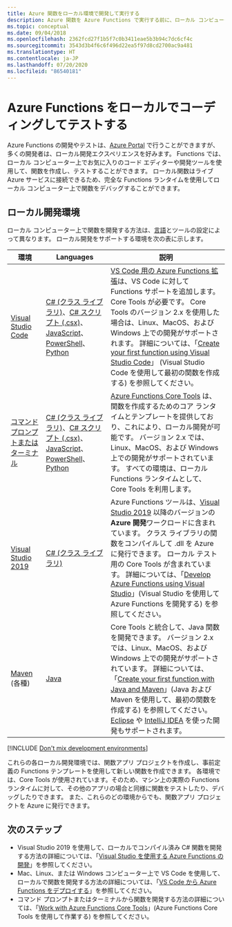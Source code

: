 ```yaml
---
title: Azure 関数をローカル環境で開発して実行する
description: Azure 関数を Azure Functions で実行する前に、ローカル コンピューターでコーディングしてテストする方法について説明します。
ms.topic: conceptual
ms.date: 09/04/2018
ms.openlocfilehash: 2362fcd27f1b5f7c0b3411eae5b3b94c7dc6cf4c
ms.sourcegitcommit: 3543d3b4f6c6f496d22ea5f97d8cd2700ac9a481
ms.translationtype: HT
ms.contentlocale: ja-JP
ms.lasthandoff: 07/20/2020
ms.locfileid: "86540181"
---
```

# <a name="code-and-test-azure-functions-locally"></a>Azure Functions をローカルでコーディングしてテストする

Azure Functions の開発やテストは、[Azure Portal] で行うことができますが、多くの開発者は、ローカル開発エクスペリエンスを好みます。 Functions では、ローカル コンピューター上でお気に入りのコード エディターや開発ツールを使用して、関数を作成し、テストすることができます。 ローカル関数はライブ Azure サービスに接続できるため、完全な Functions ランタイムを使用してローカル コンピューター上で関数をデバッグすることができます。

## <a name="local-development-environments"></a>ローカル開発環境

ローカル コンピューター上で関数を開発する方法は、[言語](supported-languages.md)とツールの設定によって異なります。 ローカル開発をサポートする環境を次の表に示します。

|環境                              |Languages         |説明|
|-----------------------------------------|------------|---|
|[Visual Studio Code](functions-develop-vs-code.md)| [C# (クラス ライブラリ)](functions-dotnet-class-library.md)、[C# スクリプト (.csx)](functions-reference-csharp.md)、[JavaScript](functions-reference-node.md)、[PowerShell](./functions-create-first-function-vs-code.md?pivots=programming-language-powershell)、[Python](functions-reference-python.md) | [VS Code 用の Azure Functions 拡張](https://marketplace.visualstudio.com/items?itemName=ms-azuretools.vscode-azurefunctions)は、VS Code に対して Functions サポートを追加します。 Core Tools が必要です。 Core Tools のバージョン 2.x を使用した場合は、Linux、MacOS、および Windows 上での開発がサポートされます。 詳細については、「[Create your first function using Visual Studio Code](functions-create-first-function-vs-code.md)」 (Visual Studio Code を使用して最初の関数を作成する) を参照してください。 |
| [コマンド プロンプトまたはターミナル](functions-run-local.md) | [C# (クラス ライブラリ)](functions-dotnet-class-library.md)、[C# スクリプト (.csx)](functions-reference-csharp.md)、[JavaScript](functions-reference-node.md)、[PowerShell](functions-reference-powershell.md)、[Python](functions-reference-python.md) | [Azure Functions Core Tools] は、関数を作成するためのコア ランタイムとテンプレートを提供しており、これにより、ローカル開発が可能です。 バージョン 2.x では、Linux、MacOS、および Windows 上での開発がサポートされています。 すべての環境は、ローカル Functions ランタイムとして、Core Tools を利用します。 |
| [Visual Studio 2019](functions-develop-vs.md) | [C# (クラス ライブラリ)](functions-dotnet-class-library.md) | Azure Functions ツールは、[Visual Studio 2019](https://www.visualstudio.com/vs/) 以降のバージョンの **Azure 開発**ワークロードに含まれています。 クラス ライブラリの関数をコンパイルして .dll を Azure に発行できます。 ローカル テスト用の Core Tools が含まれています。 詳細については、「[Develop Azure Functions using Visual Studio](functions-develop-vs.md)」(Visual Studio を使用して Azure Functions を開発する) を参照してください。 |
| [Maven](./functions-create-first-azure-function-azure-cli.md?pivots=programming-language-java&tabs=bash,browser) (各種) | [Java](functions-reference-java.md) | Core Tools と統合して、Java 関数を開発できます。 バージョン 2.x では、Linux、MacOS、および Windows 上での開発がサポートされています。 詳細については、「[Create your first function with Java and Maven](./functions-create-first-azure-function-azure-cli.md?pivots=programming-language-java&tabs=bash,browser)」(Java および Maven を使用して、最初の関数を作成する) を参照してください。 [Eclipse](functions-create-maven-eclipse.md) や [IntelliJ IDEA](functions-create-maven-intellij.md) を使った開発もサポートされます。 |

[!INCLUDE [Don't mix development environments](../../includes/functions-mixed-dev-environments.md)]

これらの各ローカル開発環境では、関数アプリ プロジェクトを作成し、事前定義の Functions テンプレートを使用して新しい関数を作成できます。 各環境では、Core Tools が使用されています。そのため、マシン上の実際の Functions ランタイムに対して、その他のアプリの場合と同様に関数をテストしたり、デバッグしたりできます。 また、これらのどの環境からでも、関数アプリ プロジェクトを Azure に発行できます。

## <a name="next-steps"></a>次のステップ

+ Visual Studio 2019 を使用して、ローカルでコンパイル済み C# 関数を開発する方法の詳細については、「[Visual Studio を使用する Azure Functions の開発](functions-develop-vs.md)」を参照してください。
+ Mac、Linux、または Windows コンピューター上で VS Code を使用して、ローカルで関数を開発する方法の詳細については、「[VS Code から Azure Functions をデプロイする](/azure/developer/javascript/tutorial-vscode-serverless-node-01)」を参照してください。
+ コマンド プロンプトまたはターミナルから関数を開発する方法の詳細については、「[Work with Azure Functions Core Tools](functions-run-local.md)」(Azure Functions Core Tools を使用して作業する) を参照してください。

<!-- LINKS -->

[Azure Functions Core Tools]: https://www.npmjs.com/package/azure-functions-core-tools
[Azure Portal]: https://portal.azure.com
[Node.js]: https://docs.npmjs.com/getting-started/installing-node#osx-or-windows
